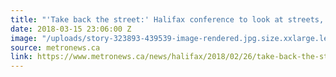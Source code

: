 ```yaml
---
title: "'Take back the street:' Halifax conference to look at streets, and parks too"
date: 2018-03-15 23:06:00 Z
image: "/uploads/story-323893-439539-image-rendered.jpg.size.xxlarge.letterbox.jpg"
source: metronews.ca
link: https://www.metronews.ca/news/halifax/2018/02/26/take-back-the-street-halifax-conference-to-look-at-streets-and-parks-too.html
---
```


